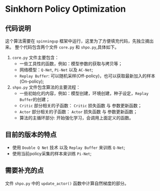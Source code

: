 # Sinkhorn Policy Optimization

## 代码说明
这个算法需要在 `spinningup` 框架中运行，这里为了方便填充代码，先独立摘出来。
整个代码包含两个文件 `core.py` 和 `shpo.py`,具体如下。
1. `core.py` 文件主要包含：
    - 一些工具性的函数，例如：模型参数的获取与拷贝等；
    - 网络模型：`Q-Net`, `Pi-Net` 以及 `AC-Net`;
    - `Replay Buffer`: 可以随机采样(Off-policy)，也可以获取最新加入的样本(On-policy);
2. `shpo.py` 文件包含算法的主要流程：
    - 一些初始化的内容，例如：模型创建，环境创建，种子设定，`Replay Buffer`的创建；
    - `Critic` 部分相关的子函数： `Critic` 损失函数 与 参数更新函数；
    - `Actor` 部分相关的子函数： `Actor` 损失函数 与 参数更新函数；
    - 算法的主循环部分: 开始强化学习，会调用上面定义的函数。

## 目前的版本的特点
- 使用 `Double Q Net` 技术 以及 `Replay Buffer` 来训练 `Q-Net`;
- 使用当前policy采集的样本来训练 `Pi-Net`;

## 需要补充的点
文件 `shpo.py` 中的 `update_actor()` 函数中计算自然梯度的部分。